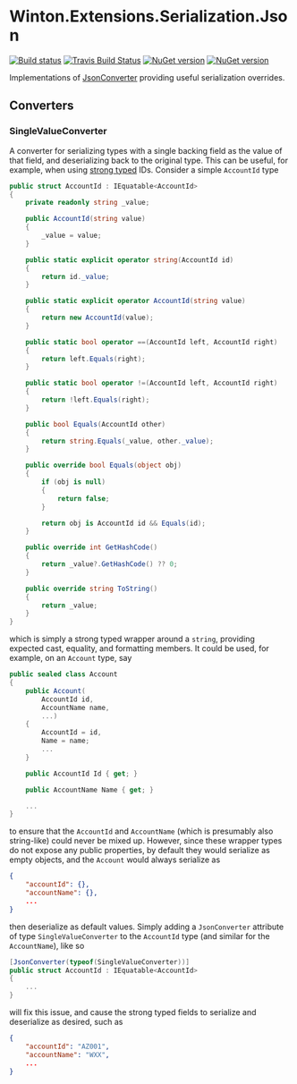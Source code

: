 # Winton.Extensions.Serialization.Json

[![Build status](https://ci.appveyor.com/api/projects/status/avnm0rp56l5u1isw?svg=true)](https://ci.appveyor.com/project/wintoncode/winton-extensions-serialization-json/branch/master)
[![Travis Build Status](https://travis-ci.org/wintoncode/Winton.Extensions.Serialization.Json.svg?branch=master)](https://travis-ci.org/wintoncode/Winton.Extensions.Serialization.Json)
[![NuGet version](https://img.shields.io/nuget/v/Winton.Extensions.Serialization.Json.svg)](https://www.nuget.org/packages/Winton.Extensions.Serialization.Json)
[![NuGet version](https://img.shields.io/nuget/vpre/Winton.Extensions.Serialization.Json.svg)](https://www.nuget.org/packages/Winton.Extensions.Serialization.Json)

Implementations of [JsonConverter](https://www.newtonsoft.com/json/help/html/T_Newtonsoft_Json_JsonConverter.htm) providing useful serialization overrides.

## Converters

### SingleValueConverter

A converter for serializing types with a single backing field as the value of that field, and deserializing back to the original type. This can be useful, for example, when using [strong typed](https://tech.winton.com/2017/06/strong-typing-a-pattern-for-more-robust-code/) IDs. Consider a simple `AccountId` type

```csharp
public struct AccountId : IEquatable<AccountId>
{
    private readonly string _value;

    public AccountId(string value)
    {
        _value = value;
    }

    public static explicit operator string(AccountId id)
    {
        return id._value;
    }

    public static explicit operator AccountId(string value)
    {
        return new AccountId(value);
    }

    public static bool operator ==(AccountId left, AccountId right)
    {
        return left.Equals(right);
    }

    public static bool operator !=(AccountId left, AccountId right)
    {
        return !left.Equals(right);
    }

    public bool Equals(AccountId other)
    {
        return string.Equals(_value, other._value);
    }

    public override bool Equals(object obj)
    {
        if (obj is null)
        {
            return false;
        }

        return obj is AccountId id && Equals(id);
    }

    public override int GetHashCode()
    {
        return _value?.GetHashCode() ?? 0;
    }

    public override string ToString()
    {
        return _value;
    }
}
```

which is simply a strong typed wrapper around a `string`, providing expected cast, equality, and formatting members. It could be used, for example, on an `Account` type, say

```csharp
public sealed class Account
{
    public Account(
        AccountId id,
        AccountName name,
        ...)
    {
        AccountId = id,
        Name = name;
        ...
    }

    public AccountId Id { get; }

    public AccountName Name { get; }

    ...
}
```

to ensure that the `AccountId` and `AccountName` (which is presumably also string-like) could never be mixed up. However, since these wrapper types do not expose any public properties, by default they would serialize as empty objects, and the `Account` would always serialize as

```json
{
    "accountId": {},
    "accountName": {},
    ...
}
```

then deserialize as default values. Simply adding a `JsonConverter` attribute of type `SingleValueConverter` to the `AccountId` type (and similar for the `AccountName`), like so

```csharp
[JsonConverter(typeof(SingleValueConverter))]
public struct AccountId : IEquatable<AccountId>
{
    ...
}
```

will fix this issue, and cause the strong typed fields to serialize and deserialize as desired, such as

```json
{
    "accountId": "AZ001",
    "accountName": "WXX",
    ...
}
```